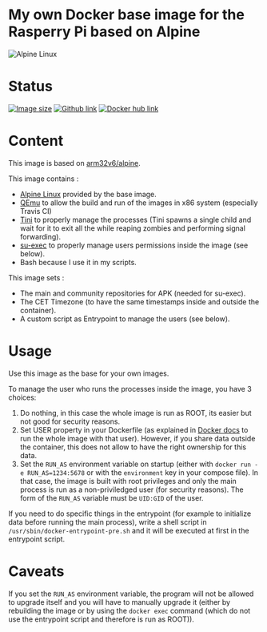 # My own Docker base image for the Rasperry Pi based on Alpine

![Alpine Linux](https://pkgs.alpinelinux.org/assets/alpinelinux-logo.svg)

# Status
[![Image size](https://images.microbadger.com/badges/image/napnap75/rpi-alpine-base.svg)](https://microbadger.com/images/napnap75/rpi-alpine-base "Get your own image badge on microbadger.com") [![Github link](https://assets-cdn.github.com/favicon.ico)](https://github.com/napnap75/rpi-alpine-base) [![Docker hub link](https://www.docker.com/favicon.ico)](https://hub.docker.com/r/napnap75/rpi-alpine-base/)


# Content
This image is based on [arm32v6/alpine](https://hub.docker.com/r/arm32v6/alpine/).

This image contains :

- [Alpine Linux](https://alpinelinux.org/) provided by the base image.
- [QEmu](https://github.com/multiarch/qemu-user-static) to allow the build and run of the images in x86 system (especially Travis CI)
- [Tini](https://github.com/krallin/tini) to properly manage the processes (Tini spawns a single child and wait for it to exit all the while reaping zombies and performing signal forwarding).
- [su-exec](https://github.com/ncopa/su-exec) to properly manage users permissions inside the image (see below).
- Bash because I use it in my scripts.

This image sets :

- The main and community repositories for APK (needed for su-exec).
- The CET Timezone (to have the same timestamps inside and outside the container).
- A custom script as Entrypoint to manage the users (see below).

# Usage
Use this image as the base for your own images.

To manage the user who runs the processes inside the image, you have 3 choices:

1. Do nothing, in this case the whole image is run as ROOT, its easier but not good for security reasons.
2. Set USER property in your Dockerfile (as explained in [Docker docs](https://docs.docker.com/engine/reference/builder/#user) to run the whole image with that user). However, if you share data outside the container, this does not allow to have the right ownership for this data.
3. Set the `RUN_AS` environment variable on startup (either with `docker run -e RUN_AS=1234:5678` or with the `environment` key in your compose file). In that case, the image is built with root privileges and only the main process is run as a non-priviledged user (for security reasons). The form of the `RUN_AS` variable must be `UID:GID` of the user.

If you need to do specific things in the entrypoint (for example to initialize data before running the main process), write a shell script in `/usr/sbin/docker-entrypoint-pre.sh` and it will be executed at first in the entrypoint script.

# Caveats
If you set the `RUN_AS` environment variable, the program will not be allowed to upgrade itself and you will have to manually upgrade it (either by rebuilding the image or by using the `docker exec` command (which do not use the entrypoint script and therefore is run as ROOT)).
